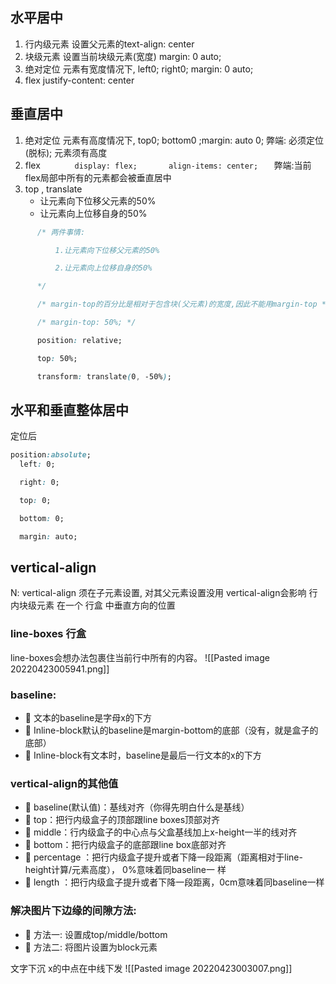 ## 水平居中
1. 行内级元素
 设置父元素的text-align: center
2. 块级元素
设置当前块级元素(宽度) margin: 0 auto;
3. 绝对定位
元素有宽度情况下, left0; right0;  margin: 0 auto;
4. flex
justify-content: center

## 垂直居中
1. 绝对定位
元素有高度情况下, top0; bottom0 ;margin: auto 0;
弊端: 必须定位(脱标);  元素须有高度
2. flex
  ```
      display: flex;
      align-items: center; 
  ```
弊端:当前flex局部中所有的元素都会被垂直居中
3. top , translate
	- 让元素向下位移父元素的50%
	- 让元素向上位移自身的50%
```css
      /* 两件事情:

          1.让元素向下位移父元素的50%

          2.让元素向上位移自身的50%

      */

      /* margin-top的百分比是相对于包含块(父元素)的宽度,因此不能用margin-top */

      /* margin-top: 50%; */

      position: relative;

      top: 50%;

      transform: translate(0, -50%);
```

## 水平和垂直整体居中
定位后
```css
position:absolute;
  left: 0;

  right: 0;

  top: 0;

  bottom: 0;

  margin: auto;
```



## vertical-align
N: vertical-align 须在子元素设置, 对其父元素设置没用
vertical-align会影响 行内块级元素 在一个 行盒 中垂直方向的位置
### line-boxes 行盒
line-boxes会想办法包裹住当前行中所有的内容。
![[Pasted image 20220423005941.png]]

### baseline:
-  文本的baseline是字母x的下方 
-  Inline-block默认的baseline是margin-bottom的底部（没有，就是盒子的底部） 
-  Inline-block有文本时，baseline是最后一行文本的x的下方
### vertical-align的其他值
-  baseline(默认值)：基线对齐（你得先明白什么是基线） 
-  top：把行内级盒子的顶部跟line boxes顶部对齐 
-  middle：行内级盒子的中心点与父盒基线加上x-height一半的线对齐 
-  bottom：把行内级盒子的底部跟line box底部对齐 
-  percentage ：把行内级盒子提升或者下降一段距离（距离相对于line-height计算/元素高度）， 0%意味着同baseline一 样 
-  length ：把行内级盒子提升或者下降一段距离，0cm意味着同baseline一样

###  解决图片下边缘的间隙方法:

-  方法一: 设置成top/middle/bottom 
-  方法二: 将图片设置为block元素


文字下沉
x的中点在中线下发
![[Pasted image 20220423003007.png]]